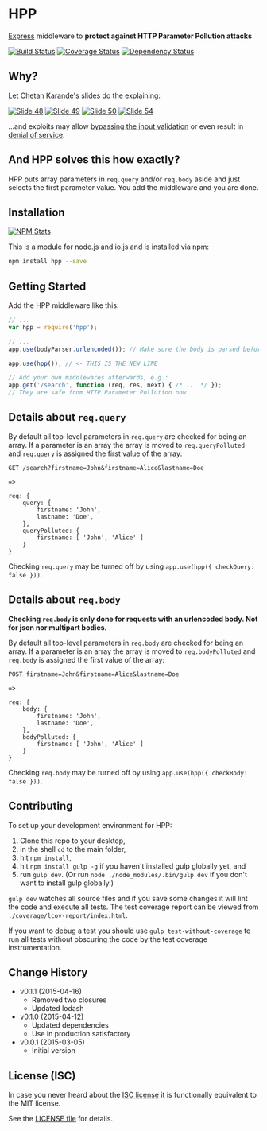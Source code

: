 # HPP

[Express](http://expressjs.com) middleware to **protect against HTTP Parameter Pollution attacks**

[![Build Status](https://travis-ci.org/analog-nico/hpp.svg?branch=master)](https://travis-ci.org/analog-nico/hpp) [![Coverage Status](https://coveralls.io/repos/analog-nico/hpp/badge.png)](https://coveralls.io/r/analog-nico/hpp?branch=master) [![Dependency Status](https://david-dm.org/analog-nico/hpp.svg)](https://david-dm.org/analog-nico/hpp)

## Why?

Let [Chetan Karande's slides](https://speakerdeck.com/ckarande/top-overlooked-security-threats-to-node-dot-js-web-applications?slide=48) do the explaining:

[![Slide 48](img/slide48.jpg)](https://speakerdeck.com/ckarande/top-overlooked-security-threats-to-node-dot-js-web-applications?slide=48)
[![Slide 49](img/slide49.jpg)](https://speakerdeck.com/ckarande/top-overlooked-security-threats-to-node-dot-js-web-applications?slide=49)
[![Slide 50](img/slide50.jpg)](https://speakerdeck.com/ckarande/top-overlooked-security-threats-to-node-dot-js-web-applications?slide=50)
[![Slide 54](img/slide54.jpg)](https://speakerdeck.com/ckarande/top-overlooked-security-threats-to-node-dot-js-web-applications?slide=54)

...and exploits may allow [bypassing the input validation](https://speakerdeck.com/ckarande/top-overlooked-security-threats-to-node-dot-js-web-applications?slide=57) or even result in [denial of service](https://speakerdeck.com/ckarande/top-overlooked-security-threats-to-node-dot-js-web-applications?slide=55).

## And HPP solves this how exactly?

HPP puts array parameters in `req.query` and/or `req.body` aside and just selects the first parameter value. You add the middleware and you are done.

## Installation

[![NPM Stats](https://nodei.co/npm/hpp.png?downloads=true)](https://npmjs.org/package/hpp)

This is a module for node.js and io.js and is installed via npm:

``` bash
npm install hpp --save
```

## Getting Started

Add the HPP middleware like this:

``` js
// ...
var hpp = require('hpp');

// ...
app.use(bodyParser.urlencoded()); // Make sure the body is parsed beforehand.

app.use(hpp()); // <- THIS IS THE NEW LINE

// Add your own middlewares afterwards, e.g.:
app.get('/search', function (req, res, next) { /* ... */ });
// They are safe from HTTP Parameter Pollution now.
```

## Details about `req.query`

By default all top-level parameters in `req.query` are checked for being an array. If a parameter is an array the array is moved to `req.queryPolluted` and `req.query` is assigned the first value of the array:

```
GET /search?firstname=John&firstname=Alice&lastname=Doe

=>

req: {
    query: {
        firstname: 'John',
        lastname: 'Doe',
    },
    queryPolluted: {
        firstname: [ 'John', 'Alice' ]
    }
}
```

Checking `req.query` may be turned off by using `app.use(hpp({ checkQuery: false }))`.

## Details about `req.body`

**Checking `req.body` is only done for requests with an urlencoded body. Not for json nor multipart bodies.**

By default all top-level parameters in `req.body` are checked for being an array. If a parameter is an array the array is moved to `req.bodyPolluted` and `req.body` is assigned the first value of the array:

```
POST firstname=John&firstname=Alice&lastname=Doe

=>

req: {
    body: {
        firstname: 'John',
        lastname: 'Doe',
    },
    bodyPolluted: {
        firstname: [ 'John', 'Alice' ]
    }
}
```

Checking `req.body` may be turned off by using `app.use(hpp({ checkBody: false }))`.

## Contributing

To set up your development environment for HPP:

1. Clone this repo to your desktop,
2. in the shell `cd` to the main folder,
3. hit `npm install`,
4. hit `npm install gulp -g` if you haven't installed gulp globally yet, and
5. run `gulp dev`. (Or run `node ./node_modules/.bin/gulp dev` if you don't want to install gulp globally.)

`gulp dev` watches all source files and if you save some changes it will lint the code and execute all tests. The test coverage report can be viewed from `./coverage/lcov-report/index.html`.

If you want to debug a test you should use `gulp test-without-coverage` to run all tests without obscuring the code by the test coverage instrumentation.

## Change History

- v0.1.1 (2015-04-16)
    - Removed two closures
    - Updated lodash
- v0.1.0 (2015-04-12)
    - Updated dependencies
    - Use in production satisfactory
- v0.0.1 (2015-03-05)
    - Initial version

## License (ISC)

In case you never heard about the [ISC license](http://en.wikipedia.org/wiki/ISC_license) it is functionally equivalent to the MIT license.

See the [LICENSE file](LICENSE) for details.
